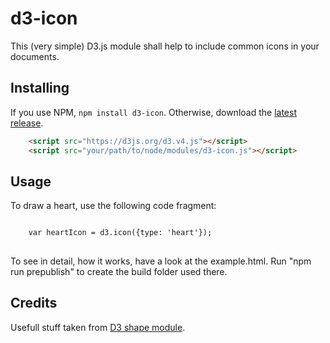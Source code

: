 # d3-icon

This (very simple) D3.js module shall help to include common icons in your documents.

## Installing

If you use NPM, `npm install d3-icon`. Otherwise, download the [latest release](https://github.com/comsysto/d3-icon/releases/latest).

```html
    <script src="https://d3js.org/d3.v4.js"></script>
    <script src="your/path/to/node/modules/d3-icon.js"></script>
```    

## Usage

To draw a heart, use the following code fragment: 

```html

    var heartIcon = d3.icon({type: 'heart'});
    
```

To see in detail, how it works, have a look at the example.html. Run "npm run prepublish" to create the build folder used there. 

## Credits 

Usefull stuff taken from [D3 shape module](https://github.com/d3/d3-shape/).
